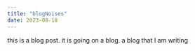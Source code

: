 ```yaml
---
title: "blogNoises"
date: 2023-08-18
---
```

this is a blog post. it is going on a blog. a blog that I am writing
